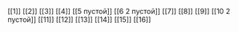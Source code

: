 [[1]]
[[2]]
[[3]]
[[4]]
[[5 пустой]]
[[6 2 пустой]]
[[7]]
[[8]]
[[9]]
[[10 2 пустой]]
[[11]]
[[12]]
[[13]]
[[14]]
[[15]]
[[16]]
